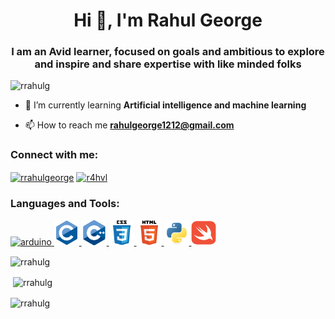 <h1 align="center">Hi 👋, I'm Rahul George</h1>
<h3 align="center">I am an Avid learner, focused on goals and ambitious to explore and inspire and share expertise with like minded folks</h3>

<p align="left"> <img src="https://komarev.com/ghpvc/?username=rrahulg&label=Profile%20views&color=0e75b6&style=flat" alt="rrahulg" /> </p>

- 🌱 I’m currently learning **Artificial intelligence and machine learning**

- 📫 How to reach me **rahulgeorge1212@gmail.com**

<h3 align="left">Connect with me:</h3>
<p align="left">
<a href="https://twitter.com/rrahulgeorge" target="blank"><img align="center" src="https://raw.githubusercontent.com/rahuldkjain/github-profile-readme-generator/master/src/images/icons/Social/twitter.svg" alt="rrahulgeorge" height="30" width="40" /></a>
<a href="https://instagram.com/r4hvl" target="blank"><img align="center" src="https://raw.githubusercontent.com/rahuldkjain/github-profile-readme-generator/master/src/images/icons/Social/instagram.svg" alt="r4hvl" height="30" width="40" /></a>
</p>

<h3 align="left">Languages and Tools:</h3>
<p align="left"> <a href="https://www.arduino.cc/" target="_blank" rel="noreferrer"> <img src="https://cdn.worldvectorlogo.com/logos/arduino-1.svg" alt="arduino" width="40" height="40"/> </a> <a href="https://www.cprogramming.com/" target="_blank" rel="noreferrer"> <img src="https://raw.githubusercontent.com/devicons/devicon/master/icons/c/c-original.svg" alt="c" width="40" height="40"/> </a> <a href="https://www.w3schools.com/cpp/" target="_blank" rel="noreferrer"> <img src="https://raw.githubusercontent.com/devicons/devicon/master/icons/cplusplus/cplusplus-original.svg" alt="cplusplus" width="40" height="40"/> </a> <a href="https://www.w3schools.com/css/" target="_blank" rel="noreferrer"> <img src="https://raw.githubusercontent.com/devicons/devicon/master/icons/css3/css3-original-wordmark.svg" alt="css3" width="40" height="40"/> </a> <a href="https://www.w3.org/html/" target="_blank" rel="noreferrer"> <img src="https://raw.githubusercontent.com/devicons/devicon/master/icons/html5/html5-original-wordmark.svg" alt="html5" width="40" height="40"/> </a> <a href="https://www.python.org" target="_blank" rel="noreferrer"> <img src="https://raw.githubusercontent.com/devicons/devicon/master/icons/python/python-original.svg" alt="python" width="40" height="40"/> </a> <a href="https://developer.apple.com/swift/" target="_blank" rel="noreferrer"> <img src="https://raw.githubusercontent.com/devicons/devicon/master/icons/swift/swift-original.svg" alt="swift" width="40" height="40"/> </a> </p>

<p><img align="center" src="https://github-readme-stats.vercel.app/api/top-langs?username=rrahulg&show_icons=true&locale=en&layout=compact" alt="rrahulg" /></p>

<p>&nbsp;<img align="center" src="https://github-readme-stats.vercel.app/api?username=rrahulg&show_icons=true&locale=en" alt="rrahulg" /></p>

<p><img align="center" src="https://github-readme-streak-stats.herokuapp.com/?user=rrahulg&" alt="rrahulg" /></p>
